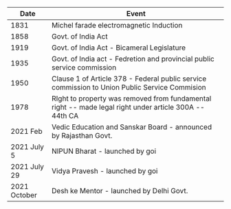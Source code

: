 Date|Event
--|--
1831|Michel farade electromagnetic Induction
1858|Govt. of India Act
1919|Govt. of India Act - Bicameral Legislature
1935|Govt. of India act - Fedretion and provincial public service commission
1950|Clause 1 of Article 378 - Federal public service commission to Union Public Service Commision
1978|RIght to property was removed from fundamental right -- made legal right under article 300A -- 44th CA
2021 Feb|Vedic Education and Sanskar Board - announced by Rajasthan Govt.
2021 July 5| NIPUN Bharat - launched by goi
2021 July 29|Vidya Pravesh - launched by goi
2021 October|Desh ke Mentor - launched by Delhi Govt. 